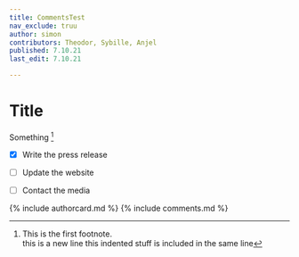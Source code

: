 ```yaml
---
title: CommentsTest
nav_exclude: truu
author: simon
contributors: Theodor, Sybille, Anjel
published: 7.10.21
last_edit: 7.10.21

---
```


# Title

Something [^1]

[^1]: This is the first footnote. <br>this is a new line
	this indented stuff is included in the same line


- [x] Write the press release
- [ ] Update the website
- [ ] Contact the media


{% include authorcard.md %}
{% include comments.md %}
